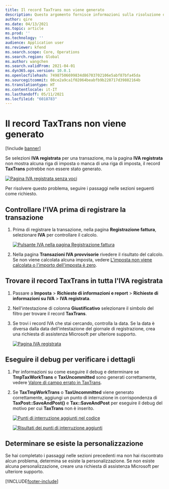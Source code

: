 ```yaml
---
title: Il record TaxTrans non viene generato
description: Questo argomento fornisce informazioni sulla risoluzione dei problemi che possono essere utili quando un record TaxTrans non viene generato.
author: qire
ms.date: 04/13/2021
ms.topic: article
ms.prod: ''
ms.technology: ''
audience: Application user
ms.reviewer: kfend
ms.search.scope: Core, Operations
ms.search.region: Global
ms.author: wangchen
ms.search.validFrom: 2021-04-01
ms.dyn365.ops.version: 10.0.1
ms.openlocfilehash: 74987506699834d86703702106e5abf87bfa45da
ms.sourcegitcommit: 08ce2a9ca1f02064beabfb9b228717d39882164b
ms.translationtype: HT
ms.contentlocale: it-IT
ms.lasthandoff: 05/11/2021
ms.locfileid: "6018783"
---
```

# <a name="taxtrans-record-isnt-generated"></a>Il record TaxTrans non viene generato

[!include [banner](../includes/banner.md)]

Se selezioni **IVA registrata** per una transazione, ma la pagina **IVA registrata** non mostra alcuna riga di imposta o manca di una riga di imposta, il record **TaxTrans** potrebbe non essere stato generato.

[![Pagina IVA registrata senza voci](./media/taxtrans-is-not-generated-Picture1.png)](./media/taxtrans-is-not-generated-Picture1.png)

Per risolvere questo problema, seguire i passaggi nelle sezioni seguenti come richiesto.

## <a name="check-the-sales-tax-before-you-post-the-transaction"></a>Controllare l'IVA prima di registrare la transazione

1. Prima di registrare la transazione, nella pagina **Registrazione fattura**, selezionare **IVA** per controllare il calcolo.

    [![Pulsante IVA nella pagina Registrazione fattura](./media/taxtrans-is-not-generated-Picture2.png)](./media/taxtrans-is-not-generated-Picture2.png)

2. Nella pagina **Transazioni IVA provvisorie** rivedere il risultato del calcolo. Se non viene calcolata alcuna imposta, vedere [L'imposta non viene calcolata o l'importo dell'imposta è zero](sales-tax-troubleshooting-tax-not-calculated-amount-zero.md).

## <a name="find-the-taxtrans-record-in-all-posted-sales-tax"></a>Trovare il record TaxTrans in tutta l'IVA registrata

1. Passare a **Imposta** \> **Richieste di informazioni e report** \> **Richieste di informazioni su IVA** > **IVA registrata**.
2. Nell'intestazione di colonna **Giustificativo** selezionare il simbolo del filtro per trovare il record **TaxTrans**.
3. Se trovi i record IVA che stai cercando, controlla la data. Se la data è diversa dalla data dell'intestazione del giornale di registrazione, crea una richiesta di assistenza Microsoft per ulteriore supporto.

    [![Pagina IVA registrata](./media/taxtrans-is-not-generated-Picture4.png)](./media/taxtrans-is-not-generated-Picture4.png)

## <a name="debug-to-check-details"></a>Eseguire il debug per verificare i dettagli

1. Per informazioni su come eseguire il debug e determinare se **TmpTaxWorkTrans** e **TaxUncommitted** sono generati correttamente, vedere [Valore di campo errato in TaxTrans](sales-tax-troubleshooting-field-value-taxtrans-incorrect.md).
2. Se **TaxTmpWorkTrans** o **TaxUncommitted** viene generato correttamente, aggiungi un punto di interruzione in corrispondenza di **TaxPost::SaveAndPost()** e **Tax::SaveAndPost** per eseguire il debug del motivo per cui **TaxTrans** non è inserito.

    [![Punti di interruzione aggiunti nel codice](./media/taxtrans-is-not-generated-Picture5.png)](./media/taxtrans-is-not-generated-Picture5.png)

    [![Risultati dei punti di interruzione aggiunti](./media/taxtrans-is-not-generated-Picture6.png)](./media/taxtrans-is-not-generated-Picture6.png)

## <a name="determine-whether-customization-exists"></a>Determinare se esiste la personalizzazione

Se hai completato i passaggi nelle sezioni precedenti ma non hai riscontrato alcun problema, determina se esiste la personalizzazione. Se non esiste alcuna personalizzazione, creare una richiesta di assistenza Microsoft per ulteriore supporto.

[!INCLUDE[footer-include](../../includes/footer-banner.md)]
